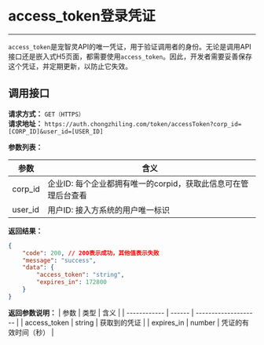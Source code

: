 # access_token登录凭证
---
`access_token`是宠智灵API的唯一凭证，用于验证调用者的身份。无论是调用API接口还是嵌入式H5页面，都需要使用`access_token`。因此，开发者需要妥善保存这个凭证，并定期更新，以防止它失效。

## 调用接口
**请求方式：** `GET（HTTPS）`  
**请求地址：** `https://auth.chongzhiling.com/token/accessToken?corp_id=[CORP_ID]&user_id=[USER_ID]`

**参数列表：**

| 参数    | 含义                                                           |
| ------- | -------------------------------------------------------------- |
| corp_id | 企业ID: 每个企业都拥有唯一的corpid，获取此信息可在管理后台查看 |
| user_id | 用户ID: 接入方系统的用户唯一标识                               |

**返回结果：**
```json
{
    "code": 200, // 200表示成功，其他值表示失败
    "message": "success",
    "data": {
        "access_token": "string",
        "expires_in": 172800
    }
}
```
**返回参数说明：**
| 参数         | 类型   | 含义                 |
| ------------ | ------ | -------------------- |
| access_token | string | 获取到的凭证         |
| expires_in   | number | 凭证的有效时间（秒） |


